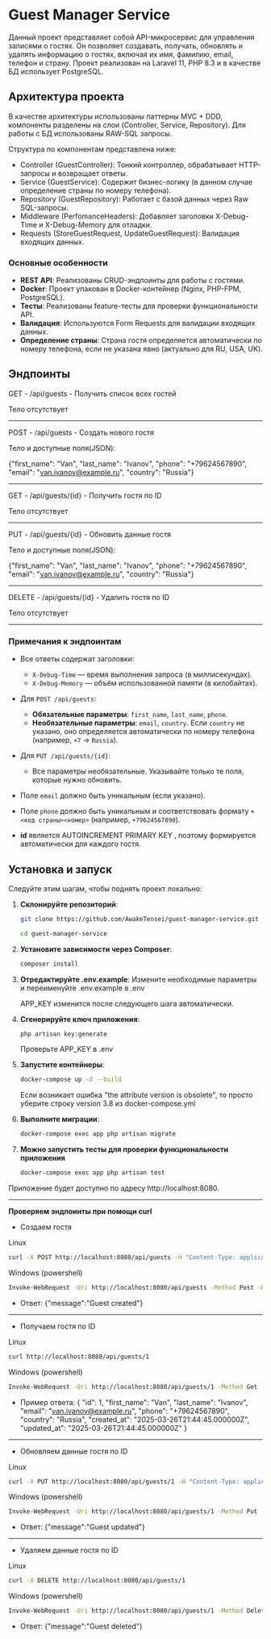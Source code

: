 # Guest Manager Service

Данный проект представляет собой API-микросервис для управления записями о гостях. 
Он позволяет создавать, получать, обновлять и удалять информацию о гостях, включая их имя, фамилию, email, телефон и страну. 
Проект реализован на Laravel 11, PHP 8.3 и в качестве БД использует PostgreSQL. 

## Архитектура проекта

В качестве архитектуры использованы паттерны MVC + DDD, компоненты разделены на слои (Controller, Service, Repository). 
Для работы с БД использованы RAW-SQL запросы.

Структура по компонентам представлена ниже:
- Controller (GuestController): Тонкий контроллер, обрабатывает HTTP-запросы и возвращает ответы.
- Service (GuestService): Содержит бизнес-логику (в данном случае определение страны по номеру телефона).
- Repository (GuestRepository): Работает с базой данных через Raw SQL-запросы.
- Middleware (PerfomanceHeaders): Добавляет заголовки X-Debug-Time и X-Debug-Memory для отладки.
- Requests (StoreGuestRequest, UpdateGuestRequest): Валидация входящих данных.

### Основные особенности

- **REST API**: Реализованы CRUD-эндпоинты для работы с гостями.
- **Docker**: Проект упакован в Docker-контейнер (Nginx, PHP-FPM, PostgreSQL).
- **Тесты**: Реализованы feature-тесты для проверки функциональности API.
- **Валидация**: Используются Form Requests для валидации входящих данных.
- **Определение страны**: Страна гостя определяется автоматически по номеру телефона, если не указана явно (актуально для RU, USA, UK).

## Эндпоинты

GET - /api/guests - Получить список всех гостей

Тело отсутствует

----------------
POST - /api/guests - Создать нового гостя

Тело и доступные поля(JSON):

{"first_name": "Van", 
"last_name": "Ivanov", 
"phone": "+79624567890", 
"email": "van.ivanov@example.ru", 
"country": "Russia"}

----------------
GET - /api/guests/{id} - Получить гостя по ID

Тело отсутствует

----------------
PUT - /api/guests/{id} - Обновить данные гостя

Тело и доступные поля(JSON):

{"first_name": "Van", 
"last_name": "Ivanov", 
"phone": "+79624567890", 
"email": "van.ivanov@example.ru", 
"country": "Russia"}

----------------
DELETE - /api/guests/{id} - Удалить гостя по ID

Тело отсутствует

----------------
### Примечания к эндпоинтам

- Все ответы содержат заголовки:
  - `X-Debug-Time` — время выполнения запроса (в миллисекундах).
  - `X-Debug-Memory` — объём использованной памяти (в килобайтах).
- Для `POST /api/guests`:
  - **Обязательные параметры**: `first_name`, `last_name`, `phone`.
  - **Необязательные параметры**: `email`, `country`. Если `country` не указано, оно определяется автоматически по номеру телефона (например, `+7` → `Russia`).
- Для `PUT /api/guests/{id}`:
  - Все параметры необязательные. Указывайте только те поля, которые нужно обновить.
- Поле `email` должно быть уникальным (если указано).
- Поле `phone` должно быть уникальным и соответствовать формату `+<код страны><номер>` (например, `+79624567890`).

- **id** является AUTOINCREMENT PRIMARY KEY , поэтому формируется автоматически для каждого гостя.

## Установка и запуск

Следуйте этим шагам, чтобы поднять проект локально:
1. **Склонируйте репозиторий**:
   ```bash
   git clone https://github.com/AwakeTensei/guest-manager-service.git
   ```
   ```bash
   cd guest-manager-service
   ```
2. **Установите зависимости через Composer**:
    ```bash
    composer install
    ```
3. **Отредактируйте .env.example**:
    Измените необходимые параметры и
    переименуйте .env.example в .env
   
    APP_KEY изменится после следующего шага автоматически.
   
5. **Сгенерируйте ключ приложения**:
    ```bash
    php artisan key:generate
    ```
    Проверьте APP_KEY в .env

8. **Запустите контейнеры**:
    ```bash
    docker-compose up -d --build
    ```
    Если возникает ошибка "the attribute version is obsolete",
    то просто уберите строку version 3.8 из docker-compose.yml
10. **Выполните миграции**:
    ```bash
    docker-compose exec app php artisan migrate
    ```
12. **Можно запустить тесты для проверки функциональности приложения**
    ```bash
    docker-compose exec app php artisan test
    ```
Приложение будет доступно по адресу http://localhost:8080.

------------------------------
**Проверяем эндпоинты при помощи curl**

- Создаем гостя

Linux
```bash
curl -X POST http://localhost:8080/api/guests -H "Content-Type: application/json" -d '{"first_name":"Van","last_name":"Ivanov","phone":"+79624567890","email":"van.ivanov@example.ru"}'
```
Windows (powershell)
```bash
Invoke-WebRequest -Uri http://localhost:8080/api/guests -Method Post -Headers @{ "Content-Type" = "application/json" } -Body '{"first_name":"Van","last_name":"Ivanov","phone":"+79624567890","email":"van.ivanov@example.ru"}'
```
- Ответ:
    {"message":"Guest created"}

------------------------------
- Получаем гостя по ID

Linux
```bash
curl http://localhost:8080/api/guests/1
```
Windows (powershell)
```bash
Invoke-WebRequest -Uri http://localhost:8080/api/guests/1 -Method Get
```
- Пример ответа:
    {
        "id": 1,
        "first_name": "Van",
        "last_name": "Ivanov",
        "email": "van.ivanov@example.ru",
        "phone": "+79624567890",
        "country": "Russia",
        "created_at": "2025-03-26T21:44:45.000000Z",
        "updated_at": "2025-03-26T21:44:45.000000Z"
    }

------------------------------
- Обновляем данные гостя по ID

Linux
```bash
curl -X PUT http://localhost:8080/api/guests/1 -H "Content-Type: application/json" -d '{"first_name":"Ivan","last_name":"Sokolov","phone":"+79624567890","email":"ivan.ivanov@example.ru"}'
```
Windows (powershell)
```bash
Invoke-WebRequest -Uri http://localhost:8080/api/guests/1 -Method Put -Headers @{ "Content-Type" = "application/json" } -Body '{"first_name":"Ivan","last_name":"Sokolov","phone":"+79624567890","email":"ivan.ivanov@example.ru"}'
```
- Ответ:
    {"message":"Guest updated"}

------------------------------
- Удаляем данные гостя по ID

Linux
```bash
curl -X DELETE http://localhost:8080/api/guests/1
```
Windows (powershell)
```bash
Invoke-WebRequest -Uri http://localhost:8080/api/guests/1 -Method Delete
```
- Ответ:
    {"message":"Guest deleted"}
